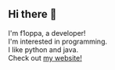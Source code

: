 <h2>Hi there 👋</h2>
I'm f1oppa, a developer!<br>
I'm interested in programming.<br>
I like python and java.<br>
Check out <a href="https://f1oppa.github.io/">my website!</a>
